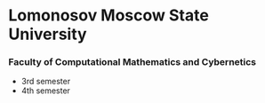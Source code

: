 # Lomonosov Moscow State University
### Faculty of Computational Mathematics and Cybernetics
- 3rd semester
- 4th semester
